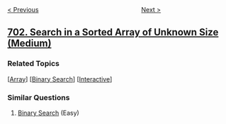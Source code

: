 <!--|This file generated by command(leetcode description); DO NOT EDIT.    |-->
<!--+----------------------------------------------------------------------+-->
<!--|@author    openset <openset.wang@gmail.com>                           |-->
<!--|@link      https://github.com/openset                                 |-->
<!--|@home      https://github.com/openset/leetcode                        |-->
<!--+----------------------------------------------------------------------+-->

[< Previous](../insert-into-a-binary-search-tree "Insert into a Binary Search Tree")
　　　　　　　　　　　　　　　　
[Next >](../kth-largest-element-in-a-stream "Kth Largest Element in a Stream")

## [702. Search in a Sorted Array of Unknown Size (Medium)](https://leetcode.com/problems/search-in-a-sorted-array-of-unknown-size "搜索长度未知的有序数组")



### Related Topics
  [[Array](../../tag/array/README.md)]
  [[Binary Search](../../tag/binary-search/README.md)]
  [[Interactive](../../tag/interactive/README.md)]

### Similar Questions
  1. [Binary Search](../binary-search) (Easy)
